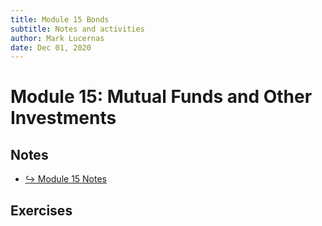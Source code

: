 ```yaml
---
title: Module 15 Bonds
subtitle: Notes and activities
author: Mark Lucernas
date: Dec 01, 2020
---
```



# Module 15: Mutual Funds and Other Investments

## Notes

- [↪ Module 15 Notes](notes)

## Exercises

